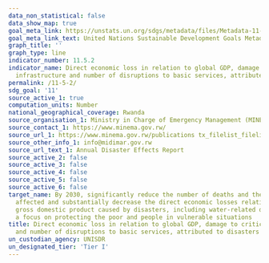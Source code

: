 ```yaml
---
data_non_statistical: false
data_show_map: true
goal_meta_link: https://unstats.un.org/sdgs/metadata/files/Metadata-11-05-02.pdf
goal_meta_link_text: United Nations Sustainable Development Goals Metadata (pdf 2066kB)
graph_title: ''
graph_type: line
indicator_number: 11.5.2
indicator_name: Direct economic loss in relation to global GDP, damage to critical
  infrastructure and number of disruptions to basic services, attributed to disasters
permalink: /11-5-2/
sdg_goal: '11'
source_active_1: true
computation_units: Number
national_geographical_coverage: Rwanda
source_organisation_1: Ministry in Charge of Emergency Management (MINEMA)
source_contact_1: https://www.minema.gov.rw/
source_url_1: https://www.minema.gov.rw/publications tx_filelist_filelist%5Baction%5D=list&tx_filelist_filelist%5Bcontroller%5D=File&tx_filelist_filelist%5Bpath%5D=%2Fuser_upload%2FMinema%2FPublications%2FAnnual_Reports%2F&cHash=1355054b6c4ba5ba2e73b48027901e3a
source_other_info_1: info@midimar.gov.rw
source_url_text_1: Annual Disaster Effects Report 
source_active_2: false
source_active_3: false
source_active_4: false
source_active_5: false
source_active_6: false
target_name: By 2030, significantly reduce the number of deaths and the number of people
  affected and substantially decrease the direct economic losses relative to global
  gross domestic product caused by disasters, including water-related disasters, with
  a focus on protecting the poor and people in vulnerable situations
title: Direct economic loss in relation to global GDP, damage to critical infrastructure
  and number of disruptions to basic services, attributed to disasters
un_custodian_agency: UNISDR
un_designated_tier: 'Tier I'
---
```

